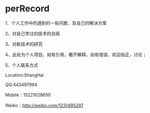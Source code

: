 # perRecord
1、个人工作中的遇到的一些问题，及自己的解决方案

2、对自己学过的技术的总结

3、对新技术的研究

4、此处为个人项目，如有引用，概不解释，如有错误，欢迎指正，讨论；

5、个人联系方式

Location:ShangHai

QQ:442497994 

Mobile：15221028650

Weibo：http://weibo.com/1231495297




